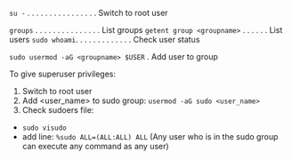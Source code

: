 `su -` . . . . . . . . . . . . . . . . Switch to root user

`groups` . . . . . . . . . . . . . . . List groups
`getent group <groupname>` . . . . . . List <groupname> users
`sudo whoami`. . . . . . . . . . . . . Check user status

`sudo usermod -aG <groupname> $USER` . Add user to group

To give superuser privileges:

1. Switch to root user
2. Add <user_name> to sudo group: `usermod -aG sudo <user_name>`
3. Check sudoers file: 
 - `sudo visudo`
 - add line: `%sudo	ALL=(ALL:ALL) ALL` (Any user who is in the sudo group can execute any command as any user)
				
